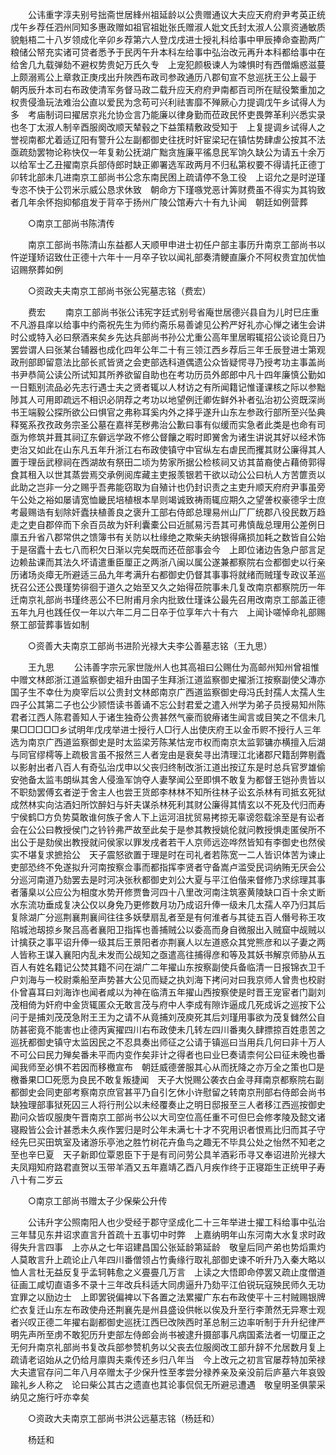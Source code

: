 <!-- { "loadSidebar": true } -->
　　公讳重字淳夫别号拙斋世居綘州祖延龄以公贵赠通议大夫应天府府尹考英正统戊午乡荐任泗州同知多惠政赠如祖官祖妣张氏赠淑人妣文氏封太淑人公禀资通敏质貌魁梧二十八岁领成化辛卯乡荐第六人登戊戌进士授礼科给事中甲辰捧命查勘两广粮储公帑充实诸可贷者悉予于民丙午升本科左给事中弘治改元再升本科都给事中在给舍几九载弹劾不避权势贵妃万氏久专　上宠犯颜极谏人为竦惧时有西僧煽惑滋蔓　上颇溺焉公上章救正庚戌出升陜西布政司参政通历八郡旬宣不怠巡抚王公上最于　朝丙辰升本司右布政使清军务督马政二载升应天府府尹南都百司所在赋役繁重加之权贵侵渔玩法难治公直以爱民为念苟可兴利祛害靡不殚厥心力提调戊午乡试得人为多　考庙制词曰擢居京兆允协佥言乃能廉以律身勤而莅政民怀吏畏弊革利兴悉实录也冬丁太淑人制辛酉服阕改顺天辇毂之下益策精敷政受知于　上复提调乡试得人之誉视南都尤着适辽阳有警升公左副都御史往抚时奸宦梁玘在镇怙势肆虐公按其不法亟疏劾罢物论称快仅一年复勑公抚湖广黜贪旌廉平徭息民军饷久缺公为请五十余万以给军士乙丑擢南京兵部侍郎时缺正卿署选军政两月不归私第权要不得请托正德丁卯转北部未几进南京工部尚书公念东南民困上疏请停不急工役　上诏允之是时逆瑾专恣不快于公罚米示威公恳求休致　朝命方下瑾嗾党恶计筭财费虽不得实为其钩致者几年余怀抱抑郁疽发于背卒于扬州广陵公馆寿六十有九讣闻　朝廷如例营葬 

　　○南京工部尚书陈清传 

　　南京工部尚书陈清山东益都人天顺甲申进士初任户部主事历升南京工部尚书以忤逆瑾矫诏致仕正德十六年十一月卒子钦以闻礼部奏清鲠直廉介不阿权贵宜加优恤诏赐祭葬如例 

　　○资政夫夫南京工部尚书张公宪墓志铭（费宏） 

　　费宏 
　　南京工部尚书张公讳宪字廷式别号省庵世居德兴县自为儿时巳庄重不凡游县庠以给事中约斋祝先生为师约斋乐易善谑见公矜严好礼亦心惮之诸生会讲时公或特入必曰祭酒来矣乡先达兵部尚书孙公尤重公高年里居暇辄招公谈论竟日乃罢尝谓人曰张某台辅器也成化四年公年二十有三领江西乡荐后三年壬辰登进士第观政刑部即留意法比部长贰皆贤之会吏部选科道偶遗公众皆疑愕寻乃授考功主事盖尚书尹恭简公读公所试知其所养欲留自助也在考功历员外郎郎中凡十四年廉慎公勤如一日甄别流品必先志行遇士夫之贤者辄以人材访之有所闻籍记惟谨课核之际以参黜陟其人可用即疏远不相识必阴荐之考功以地望例迁卿佐鲜外补者弘治初公资既深尚书王端毅公探所欲公曰惧官之弗称耳奚内外之择乎遂升山东左参政行部所至兴坠典释冤系孜孜政务宗圣公墓在嘉祥芜秽弗治公歉曰事有似缓而实急者此类是也命有司亟为修筑并葺其祠辽东僻远学政不修公督饟之暇时即黉舍为诸生讲说其好以经术饰吏治又如此在山东凡五年升浙江右布政使镇守中官纵左右虐民而攫其财公廉得其人置于理岳武穆祠在西湖故有祭田二顷为势家所据公检核祠又访其苗裔使占藉倚郭得食其租入以世其蒸尝焉交承例阅库藏主吏报羡银若干欲以动公公曰杭人方苦篚贡以此助之岂非一分之赐乎吾弗能窃取为自殖计也仍封识责之主吏升顺天府府尹事虽旁午公处之裕如屡请宽恤畿民培植根本旱则竭诚致祷雨辄应期久之望詟权豪德孚士庶考最赐诰有刬除奸蠹扶植善良之褒升工部右侍郎总理易州山厂厂统郡八役民数万趋走之吏自郡倅而下余百员故为奸利囊橐公曰近腻易污吾其可弗慎哉总理用公差例日廪五升省八郡常供之馈簿书有关防以杜缘绝之欺柴夫纳银得痛损加耗之数皆自公始于是宿蠹十去七八而积欠日渐以完矣既而还莅部事会今　上即位诸边告急户部言足边赖盐课而其法久坏请遣重臣厘正之两浙八闽以属公遂兼都察院右佥都御史以行亲历诸场炎瘴无所避适三品九年考满升右都御史仍督其事事将就绪而贼瑾专政议革巡抚召公还公畏瑾势徘徊于道久之始至又久之始得莅院事未几复改南京都察院历一年迁南京礼部尚书瑾终恶公不巳附甫月余内批致仕瑾诛公最先召用改南京工部盖正德五年九月也践任仅一年以六年二月二日卒于位享年六十有六　上闻讣嗟悼命礼部赐祭工部营葬事皆如制 

　　○资善大夫南京工部尚书进阶光禄大夫李公善墓志铭（王九思） 

　　王九思 
　　公讳善字宗元家世陇州人也其高祖曰公赐仕为高邮州知州曾祖惟中赠文林郎浙江道监察御史祖升由国子生拜浙江道监察御史擢浙江按察副使父漙亦国子生不幸仕为庾宰后以公贵封文林郎南京广西道监察御史母冯氏封孺人太孺人生四子公其第二子也公少颕悟读书善诵不忘公封君爱之遣入州学为弟子员授易知州陈君者江西人陈君善知人于诸生独奇公贵甚然气豪而貌瘠诸生闻言或目笑之不信未几果□□□□□乡试明年戊戌举进士授行人□行人出使庆府王以金币赆不授行人三年选为南京广西道监察御史是时太监梁芳陈某怙宠市权而南京太监郭镛亦横擅入后湖与同官缪樗等上疏极言虽不报然三人者宠由是衰矣寻出清理江北诸郡尺籍刮弊剔蠹以影射出者八百人有奇弘治戊申以父丧归终制改浙江道出按辽东是时总兵官罗雄偷安弛备太监韦朗纵其舍人侵渔军饷夺人妻孥闻公至即惧不敢复为都督王铠孙贵皆以不职劾罢傅玄者逆于舍主人也尝王货郎李林林不知所往林子讼玄杀林有司抵玄死狱成然林实向沽酒妇所饮醉妇与奸夫谋杀林死利其财公廉得其情玄以不死及代归而寿宁侯鹤□方负势莫敢谁何族子舍人下上运河沮扰贸易拷掠无辜谤怨载涂至是有讼者会在公公曰教授侯门之钤钤弗严故至此矣于是参其教授姚伦就问教授惧走匿侯所不出公于是劾侯出教授就问侯家以罪发戌者若干人京师远迩哗然皆知有李御史也然侯实不堪复求摭拾公　天子震怒欲置于理是时在司礼者若陈宽一二人皆识体苦为谏止吏部恐终不免遂拟升河南按察佥事而都指挥李贤者守备嵩卢滥受民词纳贿无厌会公分巡河南道乃劾罢去是时河决张秋都御史刘公大夏与平江伯偕来督修乃求综理其事者藩臬以公应公为相度水势开修贾鲁河四十八里改河南注筑塞黄陵缺口百十余丈断水东流功垂成复决公仅以身免乃更修数月功乃成诏升俸一级未几太孺人卒乃归其后复除湖广分巡荆襄荆襄间往往多妖孽扇乱者至是有何淮者与其徒五百人僭号称王攻陷城池刼掠乡聚吕高者襄阳卫指挥也善捕贼公以委高而身自微服出入贼窟中觇贼以计擒获之事平诏升俸一级其后王景阳者亦荆襄人以左道惑众其党熊彦和以子妻之两人皆称王谋入襄阳内乱未发而公觇知之亟遣高往捕得彦和等及其妖书解京师胁从五百人有姓名籍记公焚其籍不问在湖广二年擢山东按察副使兵备临清一日报锦衣卫千户刘海与一校尉乘船至声势甚大公见而疑之执刘海下拷问对曰我京师人曾贵也校尉仆曾喜耳曰刘海诈也闻者咸以为神在临清五年擢山西按察使是时晋王宠宦者门副刘茂相倚为奸府中金货辄匿众无敢言茂与府中人李成有隙诈逼成几死成诉之巡按下公问于是捕刘茂茂急附王王为之请不从竟捕刘茂庾死其后刘瑾用事欲为茂复雠然公自防甚密竟不能害也止德丙寅擢四川右布政使未几转左四川番夷久肆摽掠百姓患苦之巡抚都御史镇守太监因民之不忍具奏出师征之公请于镇巡曰当用兵几何曰非十万人不可公曰民力殚矣番未平而内变作矣非计之得者也曰业巳奏请柰何公曰征未晚也番闻我师至必惧不若因而移檄宣布　朝廷威德詟服其心从而抚降之亦万全之策也□是檄番果□□死愿为良民不敢复叛捷闻　天子大悦赐公袭衣白金寻拜南京都察院右副都御史会同吏部考察南京庶官甚平乃自引乞休小许慰留之转南京刑部右侍郎会尚书缺独理部事狱死囚三人将行刑公以未经覆奏止之明日邸报至三人者移江西巡按御史勘问众皆叹服庚午晋南京工部尚书公以大司空位高任重不可但巳会修孝陵及懿文诸寝殿皆公会计甚悉未久疾作罢归是时公年未满七十才不究用识者恨焉比归而其子守经先巳买田筑室及诸游乐亭池之胜竹树花卉鱼鸟之趣无不毕具公处之怡然不知老之至也辛巳夏　天子新即位覃恩臣下于是有司问劳公具羊酒彩币寻又奉诏进阶光禄大夫凤翔知府路君直贺以玉带羊酒又五年嘉靖乙酉八月疾作终于正寝距生正统甲子寿八十有二岁云 

　　○南京工部尚书赠太子少保柴公升传 

　　公讳升字公照南阳人也少受经于郡守坚成化二十三年举进士擢工科给事中弘治三年彗见东井诏求直言升首疏十五事切中时弊　上嘉纳明年山东河南大水复求时政得失升言四事　上亦从之七年诏建昌国公张延龄第延龄　敬皇后同产弟也势熖熏灼人莫敢言升上疏论止八年四川番僧领占竹夤缘行取礼部御史谏不听升乃入秦大略以恤人言杜无益反复乎孟轲韩愈之义亹亹几万言　上读之大悟即命停罢又疏止度僧道征画工咸切直语多不录十三年改兵科适大同虏逼升乃劾平江伯锐玩寇殃民师久无功宜罪之以励边士　上即罢锐偏裨以下各置之法累擢广东右布政使平十三村贼赐银牌纻衣复迁山东左布政使舟还荆襄先是州县盛设供帐以俟及升至行李萧然无异寒士观者兴叹正德二年擢右副都御史巡抚江西巳改陜西时革总制三边率听制于升升纪律严明先声所至虏不敢犯历升吏部左侍郎会尚书被逮升摄部事凡病国紊法者一切厘正之无何升南京礼部尚书复改兵部参赞机务以父丧去位服阕改工部升辞不允居数月复上疏请老诏始从之仍给月廪舆夫乘传还乡归八年当　今上改元之初言官屡荐特加荣禄大夫遣官存问二年八月卒赠太子少保升性至孝尝分禄养亲及亲没前后庐墓六年哀毁踰礼乡人称之　论曰柴公其古之遗直也其论事侃侃无所避忌遭遇　敬皇明圣俱蒙采纳见之施行吁亦幸矣 

　　○资政大夫南京工部尚书洪公远墓志铭（杨廷和） 

　　杨廷和 
